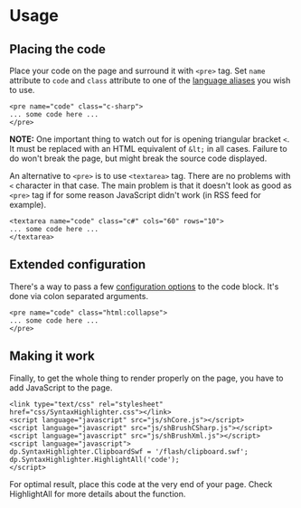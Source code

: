 # Usage #

## Placing the code ##

Place your code on the page and surround it with `<pre>` tag. Set `name`
attribute to `code` and `class` attribute to one of the [language aliases](Languages.md) you wish to use.

```
<pre name="code" class="c-sharp">
... some code here ...
</pre>
```

**NOTE:** One important thing to watch out for is opening triangular bracket `<`. It must be replaced with an HTML equivalent of `&lt;` in all cases. Failure to do won't break the page, but might break the source code displayed.

An alternative to `<pre>` is to use `<textarea>` tag. There are no problems with `<` character in that case. The main problem is that it doesn't look as good as `<pre>` tag if for some reason JavaScript didn't work (in RSS feed for example).

```
<textarea name="code" class="c#" cols="60" rows="10">
... some code here ...
</textarea>
```

## Extended configuration ##

There's a way to pass a few [configuration options](Configuration.md) to the code block. It's done via colon separated arguments.

```
<pre name="code" class="html:collapse">
... some code here ...
</pre>
```

## Making it work ##

Finally, to get the whole thing to render properly on the page, you have to add JavaScript to the page.

```
<link type="text/css" rel="stylesheet" href="css/SyntaxHighlighter.css"></link>
<script language="javascript" src="js/shCore.js"></script>
<script language="javascript" src="js/shBrushCSharp.js"></script>
<script language="javascript" src="js/shBrushXml.js"></script>
<script language="javascript">
dp.SyntaxHighlighter.ClipboardSwf = '/flash/clipboard.swf';
dp.SyntaxHighlighter.HighlightAll('code');
</script>
```

For optimal result, place this code at the very end of your page. Check HighlightAll for more details about the function.